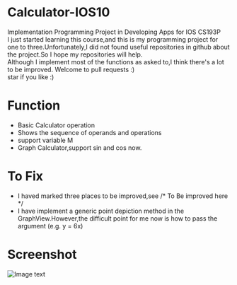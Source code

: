 # Calculator-IOS10
Implementation Programming Project in Developing Apps for IOS CS193P<br>
I just started learning this course,and this is my programming project for one to three.Unfortunately,I did not found useful repositories in github about the project.So I hope my repositories will help.<br>
Although I implement most of the functions as asked to,I think there's a lot to be improved. Welcome to pull requests :)<br>
star if you like :)<br>

# Function

* Basic Calculator operation<br>
* Shows the sequence of operands and operations <br>
* support variable M<br>
* Graph Calculator,support sin and cos now.<br>

# To Fix
* I haved marked three places to be improved,see /* To Be improved here */
* I have implement a generic point depiction method in the GraphView.However,the difficult point for me now is how to pass the argument (e.g. y = 6x)

# Screenshot
![Image text](https://raw.githubusercontent.com/22Nathan/GraphCalculator-Swift-IOS10/master/Image/Screen%20Shot%202017-04-23%20at%2012.28.34%20PM.png)

